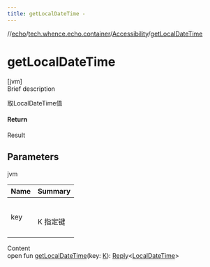 ```yaml
---
title: getLocalDateTime -
---
```

//[echo](../../index.md)/[tech.whence.echo.container](../index.md)/[Accessibility](index.md)/[getLocalDateTime](get-local-date-time.md)



# getLocalDateTime  
[jvm]  
Brief description  


取LocalDateTime值



#### Return  


Result<LocalDateTime>



## Parameters  
  
jvm  
  
|  Name|  Summary| 
|---|---|
| key| <br><br>K 指定键<br><br>
  
  
Content  
open fun [getLocalDateTime](get-local-date-time.md)(key: [K](index.md)): [Reply](../-reply/index.md)<[LocalDateTime](https://docs.oracle.com/javase/8/docs/api/java/time/LocalDateTime.html)>  



